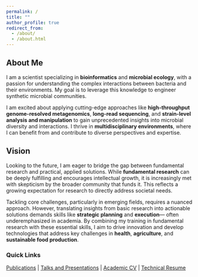 ```yaml
---
permalink: /
title: ""
author_profile: true
redirect_from: 
  - /about/
  - /about.html
---
```



## About Me

I am a scientist specializing in **bioinformatics** and **microbial ecology**, with a passion for understanding the complex interactions between bacteria and their environments. My goal is to leverage this knowledge to engineer synthetic microbial communities.

I am excited about applying cutting-edge approaches like **high-throughput genome-resolved metagenomics**, **long-read sequencing**, and **strain-level analysis and manipulation** to gain unprecedented insights into microbial diversity and interactions. I thrive in **multidisciplinary environments**, where I can benefit from and contribute to diverse perspectives and expertise.

## Vision

Looking to the future, I am eager to bridge the gap between fundamental research and practical, applied solutions. While **fundamental research** can be deeply fulfilling and encourages intellectual growth, it is increasingly met with skepticism by the broader community that funds it. This reflects a growing expectation for research to directly address societal needs.

Tackling core challenges, particularly in emerging fields, requires a nuanced approach. However, translating insights from basic research into actionable solutions demands skills like **strategic planning** and **execution**— often underemphasized in academia. By combining my training in fundamental research with these essential skills, I aim to drive innovation and develop technologies that address key challenges in **health**, **agriculture**, and **sustainable food production**.


### Quick Links

<!-- make a table -->
[Publications](/cv#publications) | [Talks and Presentations](/engagement/talksandconferences) | [Academic CV](/files/AiswaryaPrasad_academic_CV.pdf) | [Technical Resume](/files/AiswaryaPrasad_industry_resume.pdf)

<!-- (https://scholar.google.com/citations?hl=de&user=hfsPlPcAAAAJ&view_op=list_works&sortby=pubdate) -->

<!-- # My Background
> Where I would like to go: 5 years from now I would like be able to say, "You know of that microbiome product which is now the only viable cure for a pressing women's health issue?" or "the most clean and sustainable solution to pest control?", I made that happen!

As an undergraduate in Bangalore, India, I was captivated by the idea of bacteria as engineerable machines that can be harnessed to solve global problems. This interest motivated me to co-found the first iGEM (international Genetically Engineered Machines) team at our institute. It was a challenging and rewarding experience, involving countless hours of brainstorming and designing our genetically engineered system. We successfully secured funding and lab space, ultimately presenting our work at the iGEM competition in Boston. This effort laid the groundwork for future teams, who have since won gold medals and received special nominations.

My academic journey has continued to focus on bacteria in communities and their interactions within different environments, such as the human gut. For my MS thesis, I explored the human gut microbiome, establishing a cost-effective Nanopore sequencing system that facilitated collaboration with local doctors in India.

Building on my interest in studying bacterial communities, I started my PhD in Lausanne. I study gut microbiome diversity and its evolution. I employ a multidisciplinary approach that integrates field sampling, bioinformatics, and synthetic microbial communities in our honeybee laboratory model. I am particularly excited about cutting-edge sequencing and bacterial community engineering techniques and have successfully integrated Metagenomics using Illumina, Nanopore and PacBio sequencing in my research. -->